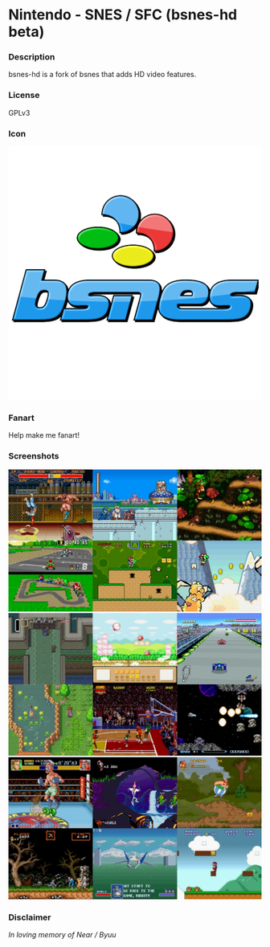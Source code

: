 # Nintendo - SNES / SFC (bsnes-hd beta)

### Description

bsnes-hd is a fork of bsnes that adds HD video features.

### License

GPLv3

### Icon

![Nintendo - SNES / SFC (bsnes-hd beta) icon](game.libretro.bsnes-hd/resources/icon.png)

### Fanart

Help make me fanart!

### Screenshots

![Nintendo - SNES / SFC (bsnes-hd beta) screenshot](game.libretro.bsnes-hd/resources/screenshot-01.jpg)
![Nintendo - SNES / SFC (bsnes-hd beta) screenshot](game.libretro.bsnes-hd/resources/screenshot-02.jpg)
![Nintendo - SNES / SFC (bsnes-hd beta) screenshot](game.libretro.bsnes-hd/resources/screenshot-03.jpg)

### Disclaimer

*In loving memory of Near / Byuu*
